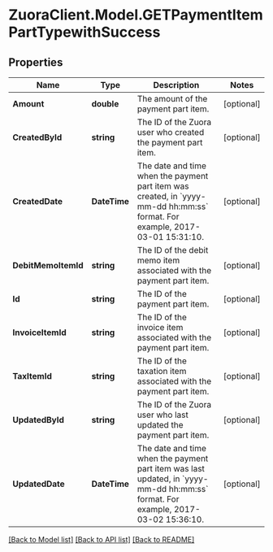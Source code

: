 # ZuoraClient.Model.GETPaymentItemPartTypewithSuccess

## Properties

Name | Type | Description | Notes
------------ | ------------- | ------------- | -------------
**Amount** | **double** | The amount of the payment part item.  | [optional] 
**CreatedById** | **string** | The ID of the Zuora user who created the payment part item.  | [optional] 
**CreatedDate** | **DateTime** | The date and time when the payment part item was created, in &#x60;yyyy-mm-dd hh:mm:ss&#x60; format. For example, 2017-03-01 15:31:10.  | [optional] 
**DebitMemoItemId** | **string** | The ID of the debit memo item associated with the payment part item.  | [optional] 
**Id** | **string** | The ID of the payment part item.  | [optional] 
**InvoiceItemId** | **string** | The ID of the invoice item associated with the payment part item.  | [optional] 
**TaxItemId** | **string** | The ID of the taxation item associated with the payment part item.  | [optional] 
**UpdatedById** | **string** | The ID of the Zuora user who last updated the payment part item.  | [optional] 
**UpdatedDate** | **DateTime** | The date and time when the payment part item was last updated, in &#x60;yyyy-mm-dd hh:mm:ss&#x60; format. For example, 2017-03-02 15:36:10.  | [optional] 

[[Back to Model list]](../README.md#documentation-for-models) [[Back to API list]](../README.md#documentation-for-api-endpoints) [[Back to README]](../README.md)


